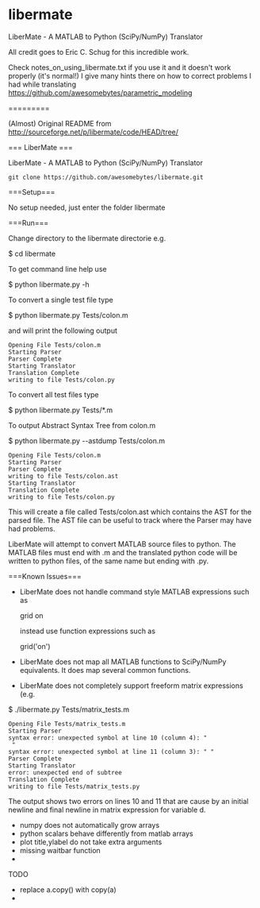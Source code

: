 libermate
=========

LiberMate - A MATLAB to Python (SciPy/NumPy) Translator

All credit goes to Eric C. Schug for this incredible work.

Check notes_on_using_libermate.txt if you use it and it doesn't work properly (it's normal!) I give many hints there on how to correct problems I had while translating https://github.com/awesomebytes/parametric_modeling

=========

(Almost) Original README from http://sourceforge.net/p/libermate/code/HEAD/tree/

=== LiberMate ===

LiberMate - A MATLAB to Python (SciPy/NumPy) Translator 

```
git clone https://github.com/awesomebytes/libermate.git
```

===Setup===

No setup needed, just enter the folder libermate

===Run===

Change directory to the libermate directorie e.g.

$ cd libermate

To get command line help use  

$ python libermate.py -h

To convert a single test file type

$ python libermate.py Tests/colon.m

and will print the following output

```
Opening File Tests/colon.m
Starting Parser
Parser Complete
Starting Translator
Translation Complete
writing to file Tests/colon.py
```

To convert all test files type

$ python libermate.py Tests/*.m

To output Abstract Syntax Tree from colon.m

$ python libermate.py --astdump Tests/colon.m

```
Opening File Tests/colon.m
Starting Parser
Parser Complete
writing to file Tests/colon.ast
Starting Translator
Translation Complete
writing to file Tests/colon.py
```

This will create a file called Tests/colon.ast which contains the AST for the parsed file. The AST file can be useful to track where the Parser may have had problems.

LiberMate will attempt to convert MATLAB source files to python.
The MATLAB files must end with .m and the translated python code will
be written to python files, of the same name but ending with .py.

===Known Issues===

* LiberMate does not handle command style MATLAB expressions such as
  
  grid on

  instead use function expressions such as

  grid('on')

* LiberMate does not map all MATLAB functions to SciPy/NumPy equivalents.  It does
  map several common functions.

* LiberMate does not completely support freeform matrix expressions 
(e.g.

$ ./libermate.py Tests/matrix_tests.m

```
Opening File Tests/matrix_tests.m
Starting Parser
syntax error: unexpected symbol at line 10 (column 4): "
 "
syntax error: unexpected symbol at line 11 (column 3): " "
Parser Complete
Starting Translator
error: unexpected end of subtree
Translation Complete
writing to file Tests/matrix_tests.py
```

The output shows two errors on lines 10 and 11 that are cause by an initial newline and final newline in matrix expression for variable d.


* numpy does not automatically grow arrays
* python scalars behave differently from matlab arrays
* plot title,ylabel do not take extra arguments
* missing waitbar function
* 

TODO
* replace a.copy() with copy(a)
* 
